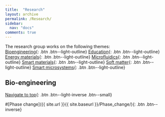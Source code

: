 ```yaml
---
title:  "Research"
layout: archive
permalink: /Research/
sidebar:
  nav: "docs"
comments: true
---
```

<a id="Top_of_page">

The research group works on the following themes:<br>
  [Bioengineering](#Bioengineering){: .btn .btn--light-outline}
  [Education](#Education){: .btn .btn--light-outline}
  [Energy materials](#Energy_materials){: .btn .btn--light-outline}
  [Microfluidics](#Microfluidics){: .btn .btn--light-outline}
  [Smart materials](#Smart_materials){: .btn .btn--light-outline}
  [Soft matter](#Soft_matter){: .btn .btn--light-outline}
  [Smart microsystems](#Smart_microsystems){: .btn .btn--light-outline}
  
## Bio-engineering <a id="Bioengineering"> 
  [Navigate to top](#Top_of_page){: .btn .btn--light-inverse .btn--small}


#[Phase change]({{ site.url }}{{ site.baseurl }}/Phase_change/){: .btn .btn--inverse}

  
